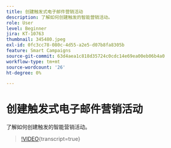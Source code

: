 ```yaml
---
title: 创建触发式电子邮件营销活动
description: 了解如何创建触发的智能营销活动。
role: User
level: Beginner
jira: KT-10763
thumbnail: 345480.jpeg
exl-id: 0fc3cc78-080c-4d55-a2e5-d07b8fa8305b
feature: Smart Campaigns
source-git-commit: 63d4aea1c818d35724c0cdc14e69ea00eb06b4a0
workflow-type: tm+mt
source-wordcount: '26'
ht-degree: 0%

---
```


# 创建触发式电子邮件营销活动

了解如何创建触发的智能营销活动。

>[!VIDEO](https://video.tv.adobe.com/v/3411480/?quality=12&learn=on&captions=chi_hans){transcript=true}
